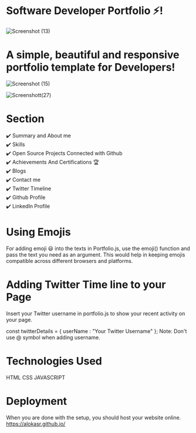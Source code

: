 # Software Developer Portfolio ⚡️!

![Screenshot (13)](https://user-images.githubusercontent.com/71480401/112293760-7d5c3c80-8cb8-11eb-8c97-7c90e81db593.png)

# A simple, beautiful and responsive portfolio template for Developers!

![Screenshot (15)](https://user-images.githubusercontent.com/71480401/112293764-7f260000-8cb8-11eb-811d-d4de27c9f9f0.png)

![Screenshott(27)](https://user-images.githubusercontent.com/71480401/112296320-cdd49980-8cba-11eb-9b4f-0511aec7f7a8.png)

# Section

✔️ Summary and About me  
✔️ Skills  
✔️ Open Source Projects Connected with Github  
✔️ Achievements And Certifications 🏆  
✔️ Blogs  
✔️ Contact me  
✔️ Twitter Timeline  
✔️ Github Profile  
✔️ LinkedIn Profile  

 # Using Emojis
For adding emoji 😃 into the texts in Portfolio.js, use the emoji() function and pass the text you need as an argument. This would help in keeping emojis compatible across different browsers and platforms. 

# Adding Twitter Time line to your Page
Insert your Twitter username in portfolio.js to show your recent activity on your page.

const twitterDetails = {
  userName : "Your Twitter Username"
};
Note: Don't use @ symbol when adding username.

# Technologies Used
HTML
CSS
JAVASCRIPT
# Deployment
When you are done with the setup, you should host your website online. https://alokasr.github.io/
